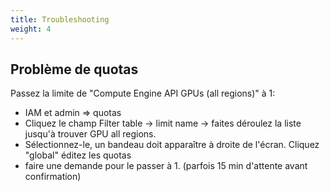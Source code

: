 ```yaml
---
title: Troubleshooting 
weight: 4
---
```


## Problème de quotas 


Passez la limite de "Compute Engine API GPUs (all regions)" à 1:


* IAM et admin => quotas
* Cliquez le champ Filter table -> limit name -> faites déroulez la liste jusqu'à trouver GPU all regions.
* Sélectionnez-le, un bandeau doit apparaître à droite de l'écran. Cliquez "global" éditez les quotas  
* faire une demande pour le passer à 1. (parfois 15 min d'attente avant confirmation)

